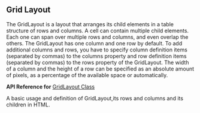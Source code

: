 ## Grid Layout

The GridLayout is a layout that arranges its child elements in a table structure of rows and columns. A cell can contain multiple child elements. Each one can span over multiple rows and columns, and even overlap the others. The GridLayout has one column and one row by default. To add additional columns and rows, you have to specify column definition items (separated by commas) to the columns property and row definition items (separated by commas) to the rows property of the GridLayout. The width of a column and the height of a row can be specified as an absolute amount of pixels, as a percentage of the available space or automatically.

**API Reference for** [GridLayout Class](http://docs.nativescript.org/api-reference/modules/_ui_layouts_grid_layout_.html)

A basic usage and definition of GridLayout,its rows and columns and its children in HTML.
<snippet id='grid-layout-html'/>